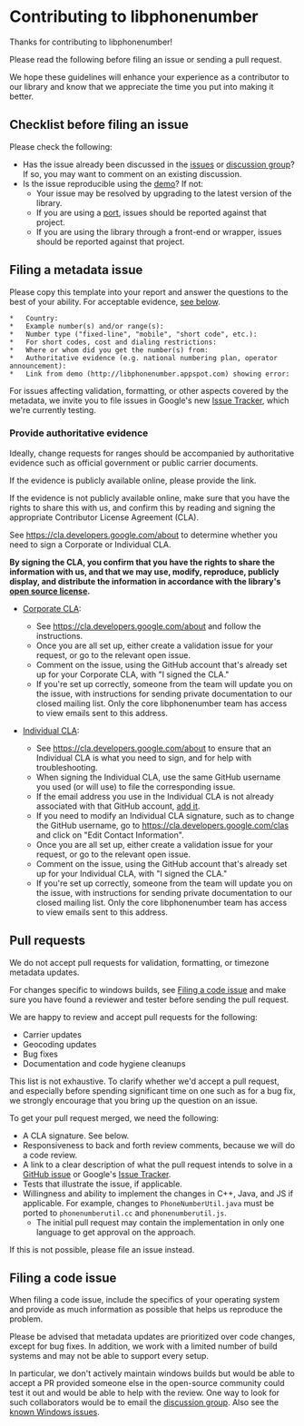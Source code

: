 # Contributing to libphonenumber

Thanks for contributing to libphonenumber!

Please read the following before filing an issue or sending a pull request.

We hope these guidelines will enhance your experience as a contributor to our
library and know that we appreciate the time you put into making it better.

## Checklist before filing an issue

Please check the following:
*   Has the issue already been discussed in the
    [issues](http://github.com/googlei18n/libphonenumber/issues) or [discussion
    group](https://groups.google.com/group/libphonenumber-discuss)? If so, you
    may want to comment on an existing discussion.
*   Is the issue reproducible using the
    [demo](http://libphonenumber.appspot.com/)? If not:
    *   Your issue may be resolved by upgrading to the latest version of the
        library.
    *   If you are using a
        [port](http://github.com/googlei18n/libphonenumber#third-party-ports),
        issues should be reported against that project.
    *   If you are using the library through a front-end or wrapper, issues
        should be reported against that project.

## Filing a metadata issue

Please copy this template into your report and answer the questions to the best of your ability.
For acceptable evidence, [see below](#provide-supporting-evidence).

``` nomarkdown
*   Country:
*   Example number(s) and/or range(s):
*   Number type ("fixed-line", "mobile", "short code", etc.):
*   For short codes, cost and dialing restrictions:
*   Where or whom did you get the number(s) from:
*   Authoritative evidence (e.g. national numbering plan, operator announcement):
*   Link from demo (http://libphonenumber.appspot.com) showing error:
```

For issues affecting validation, formatting, or other aspects covered by the metadata,
we invite you to file issues in Google's new [Issue Tracker](http://issuetracker.google.com/issues/new?component=192347),
which we're currently testing.

### Provide authoritative evidence

Ideally, change requests for ranges should be accompanied by authoritative
evidence such as official government or public carrier documents.

If the evidence is publicly available online, please provide the link.

If the evidence is not publicly available online, make sure that you have the
rights to share this with us, and confirm this by reading and signing the
appropriate Contributor License Agreement (CLA).

See https://cla.developers.google.com/about to determine whether you need to
sign a Corporate or Individual CLA.

**By signing the CLA, you confirm that you have the rights to share the
information with us, and that we may use, modify, reproduce, publicly display,
and distribute the information in accordance with the library's [open source
license](http://github.com/googlei18n/libphonenumber/blob/master/LICENSE).**

*   [Corporate CLA](http://developers.google.com/open-source/cla/corporate?csw=1):
    *   See https://cla.developers.google.com/about and follow the instructions.
    *   Once you are all set up, either create a validation issue for your
        request, or go to the relevant open issue.
    *   Comment on the issue, using the GitHub account that's already set up for
        your Corporate CLA, with "I signed the CLA."
    *   If you're set up correctly, someone from the team will update you on the
        issue, with instructions for sending private documentation to our closed
        mailing list. Only the core libphonenumber team has access to view
        emails sent to this address.

*   [Individual CLA](http://cla.developers.google.com/about/google-individual?csw=1):
    *   See https://cla.developers.google.com/about to ensure that an Individual
        CLA is what you need to sign, and for help with troubleshooting.
    *   When signing the Individual CLA, use the same GitHub username you used
        (or will use) to file the corresponding issue.
    *   If the email address you use in the Individual CLA is not already
        associated with that GitHub account, [add
        it](https://help.github.com/articles/adding-an-email-address-to-your-github-account/).
    *   If you need to modify an Individual CLA signature, such as to change the
        GitHub username, go to https://cla.developers.google.com/clas and click
        on "Edit Contact Information".
    *   Once you are all set up, either create a validation issue for your
        request, or go to the relevant open issue.
    *   Comment on the issue, using the GitHub account that's already set up for
        your Individual CLA, with "I signed the CLA."
    *   If you're set up correctly, someone from the team will update you on the
        issue, with instructions for sending private documentation to our closed
        mailing list. Only the core libphonenumber team has access to view
        emails sent to this address.

## Pull requests

We do not accept pull requests for validation, formatting, or timezone metadata
updates.

For changes specific to windows builds, see [Filing a code
issue](#filing-a-code-issue) and make sure you have found a reviewer and tester
before sending the pull request.

We are happy to review and accept pull requests for the following:

*   Carrier updates
*   Geocoding updates
*   Bug fixes
*   Documentation and code hygiene cleanups

This list is not exhaustive. To clarify whether we'd accept a pull request, and
especially before spending significant time on one such as for a bug fix, we
strongly encourage that you bring up the question on an issue.

To get your pull request merged, we need the following:

*   A CLA signature. See below.
*   Responsiveness to back and forth review comments, because we will do a code
    review.
*   A link to a clear description of what the pull request intends to solve in a
    [GitHub issue](https://github.com/googlei18n/libphonenumber/issues/new) or
    Google's [Issue
    Tracker](http://issuetracker.google.com/issues/new?component=192347).
*   Tests that illustrate the issue, if applicable.
*   Willingness and ability to implement the changes in C++, Java, and JS if
    applicable. For example, changes to `PhoneNumberUtil.java` must be ported to
    `phonenumberutil.cc` and `phonenumberutil.js`.
    *   The initial pull request may contain the implementation in only one
        language to get approval on the approach.

If this is not possible, please file an issue instead.

## Filing a code issue

When filing a code issue, include the specifics of your operating system and
provide as much information as possible that helps us reproduce the problem.

Please be advised that metadata updates are prioritized over code changes,
except for bug fixes. In addition, we work with a limited number of build
systems and may not be able to support every setup.

In particular, we don't actively maintain windows builds but would be able to
accept a PR provided someone else in the open-source community could test it out
and would be able to help with the review. One way to look for such
collaborators would be to email the [discussion
group](https://groups.google.com/group/libphonenumber-discuss). Also see the
[known Windows issues](FAQ.md#what-about-windows).
